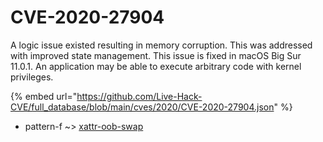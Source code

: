# CVE-2020-27904

A logic issue existed resulting in memory corruption. This was addressed with improved state management. This issue is fixed in macOS Big Sur 11.0.1. An application may be able to execute arbitrary code with kernel privileges.

{% embed url="https://github.com/Live-Hack-CVE/full_database/blob/main/cves/2020/CVE-2020-27904.json" %}


* pattern-f ~> [xattr-oob-swap](https://www.alice-snow.ru/2020/database/cve-2020-27904/xattr-oob-swap-pattern-f)